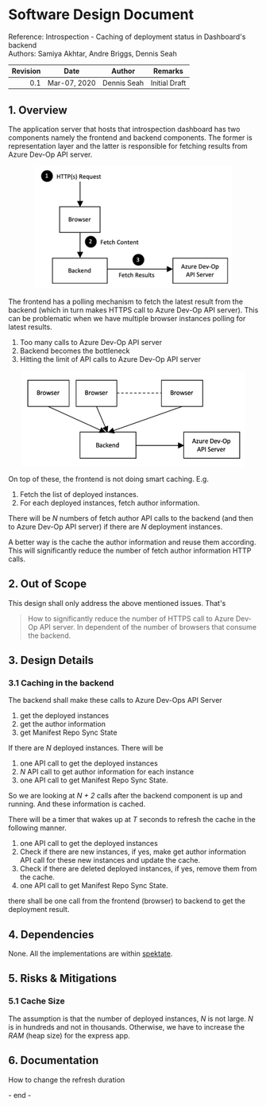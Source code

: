 # Software Design Document

Reference: Introspection - Caching of deployment status in Dashboard's backend <br>
Authors: Samiya Akhtar, Andre Briggs, Dennis Seah

| Revision | Date         | Author      | Remarks                                |
| -------: | ------------ | ----------- | -------------------------------------- |
|      0.1 | Mar-07, 2020 | Dennis Seah | Initial Draft                          |


## 1. Overview
The application server that hosts that introspection dashboard has two components namely the frontend and backend components. The former is representation layer and the latter is responsible for fetching results from Azure Dev-Op API server.

<p style="text-align:center">
<img src="azureAPICalls.png" width="400px">
</p>

The frontend has a polling mechanism to fetch the latest result from the backend (which in turn makes HTTPS call to Azure Dev-Op API server). This can be problematic when we have multiple browser instances polling for latest results.
1. Too many calls to Azure Dev-Op API server
2. Backend becomes the bottleneck
3. Hitting the limit of API calls to Azure Dev-Op API server

<p style="text-align:center">
<img src="multipleBrowsersToBackend.png" width="450px">
</p>

On top of these, the frontend is not doing smart caching. E.g.
1. Fetch the list of deployed instances.
2. For each deployed instances, fetch author information.

There will be _N_ numbers of fetch author API calls to the backend (and then to Azure Dev-Op API server) if there are _N_ deployment instances.

A better way is the cache the author information and reuse them according. This will significantly reduce the number of fetch author information HTTP calls.


## 2. Out of Scope

This design shall only address the above mentioned issues. That's 
> How to significantly reduce the number of HTTPS call to Azure Dev-Op API server. In dependent of the number of browsers that consume the backend.

## 3. Design Details

### 3.1 Caching in the backend
The backend shall make these calls to Azure Dev-Ops API Server
1. get the deployed instances
2. get the author information
3. get Manifest Repo Sync State

If there are _N_ deployed instances. There will be 
1. one API call to get the deployed instances
2. _N_ API call to get author information for each instance
3. one API call to get Manifest Repo Sync State.

So we are looking at <i>N + 2</i> calls after the backend component is up and running. And these information is cached.

There will be a timer that wakes up at _T_ seconds to refresh the cache in the following manner.
1. one API call to get the deployed instances
2. Check if there are new instances, if yes, make get author information API call for these new instances and update the cache.
3. Check if there are deleted deployed instances, if yes, remove them from the cache.
4. one API call to get Manifest Repo Sync State.

there shall be one call from the frontend (browser) to backend to get the deployment result.

## 4. Dependencies

None. All the implementations are within
[spektate](https://github.com/microsoft/spektate).

## 5. Risks & Mitigations

### 5.1 Cache Size
The assumption is that the number of deployed instances, _N_ is not large. _N_ is in hundreds and not in thousands. Otherwise, we have to increase the _RAM_ (heap size) for the express app. 

## 6. Documentation
How to change the refresh duration

\- end -
